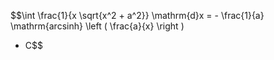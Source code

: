 $$\int \frac{1}{x \sqrt{x^2 + a^2}} \mathrm{d}x
  = - \frac{1}{a} \mathrm{arcsinh} \left ( \frac{a}{x} \right )
  + C$$
